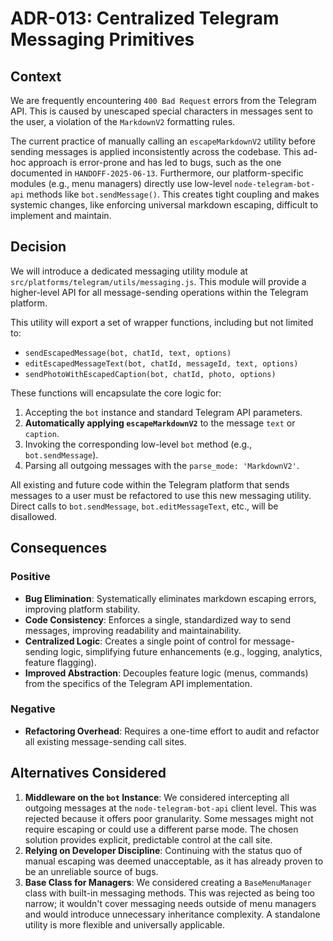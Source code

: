 # ADR-013: Centralized Telegram Messaging Primitives

## Context
We are frequently encountering `400 Bad Request` errors from the Telegram API. This is caused by unescaped special characters in messages sent to the user, a violation of the `MarkdownV2` formatting rules.

The current practice of manually calling an `escapeMarkdownV2` utility before sending messages is applied inconsistently across the codebase. This ad-hoc approach is error-prone and has led to bugs, such as the one documented in `HANDOFF-2025-06-13`. Furthermore, our platform-specific modules (e.g., menu managers) directly use low-level `node-telegram-bot-api` methods like `bot.sendMessage()`. This creates tight coupling and makes systemic changes, like enforcing universal markdown escaping, difficult to implement and maintain.

## Decision
We will introduce a dedicated messaging utility module at `src/platforms/telegram/utils/messaging.js`. This module will provide a higher-level API for all message-sending operations within the Telegram platform.

This utility will export a set of wrapper functions, including but not limited to:
- `sendEscapedMessage(bot, chatId, text, options)`
- `editEscapedMessageText(bot, chatId, messageId, text, options)`
- `sendPhotoWithEscapedCaption(bot, chatId, photo, options)`

These functions will encapsulate the core logic for:
1.  Accepting the `bot` instance and standard Telegram API parameters.
2.  **Automatically applying `escapeMarkdownV2`** to the message `text` or `caption`.
3.  Invoking the corresponding low-level `bot` method (e.g., `bot.sendMessage`).
4.  Parsing all outgoing messages with the `parse_mode: 'MarkdownV2'`.

All existing and future code within the Telegram platform that sends messages to a user must be refactored to use this new messaging utility. Direct calls to `bot.sendMessage`, `bot.editMessageText`, etc., will be disallowed.

## Consequences

### Positive
-   **Bug Elimination**: Systematically eliminates markdown escaping errors, improving platform stability.
-   **Code Consistency**: Enforces a single, standardized way to send messages, improving readability and maintainability.
-   **Centralized Logic**: Creates a single point of control for message-sending logic, simplifying future enhancements (e.g., logging, analytics, feature flagging).
-   **Improved Abstraction**: Decouples feature logic (menus, commands) from the specifics of the Telegram API implementation.

### Negative
-   **Refactoring Overhead**: Requires a one-time effort to audit and refactor all existing message-sending call sites.

## Alternatives Considered

1.  **Middleware on the `bot` Instance**: We considered intercepting all outgoing messages at the `node-telegram-bot-api` client level. This was rejected because it offers poor granularity. Some messages might not require escaping or could use a different parse mode. The chosen solution provides explicit, predictable control at the call site.
2.  **Relying on Developer Discipline**: Continuing with the status quo of manual escaping was deemed unacceptable, as it has already proven to be an unreliable source of bugs.
3.  **Base Class for Managers**: We considered creating a `BaseMenuManager` class with built-in messaging methods. This was rejected as being too narrow; it wouldn't cover messaging needs outside of menu managers and would introduce unnecessary inheritance complexity. A standalone utility is more flexible and universally applicable. 